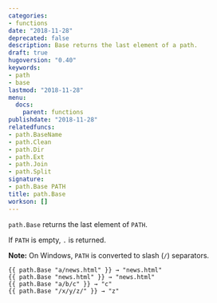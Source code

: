 ```yaml
---
categories:
- functions
date: "2018-11-28"
deprecated: false
description: Base returns the last element of a path.
draft: true
hugoversion: "0.40"
keywords:
- path
- base
lastmod: "2018-11-28"
menu:
  docs:
    parent: functions
publishdate: "2018-11-28"
relatedfuncs:
- path.BaseName
- path.Clean
- path.Dir
- path.Ext
- path.Join
- path.Split
signature:
- path.Base PATH
title: path.Base
workson: []
---
```


`path.Base` returns the last element of `PATH`.

If `PATH` is empty, `.` is returned.

**Note:** On Windows, `PATH` is converted to slash (`/`) separators.

```
{{ path.Base "a/news.html" }} → "news.html"
{{ path.Base "news.html" }} → "news.html"
{{ path.Base "a/b/c" }} → "c"
{{ path.Base "/x/y/z/" }} → "z"
```
